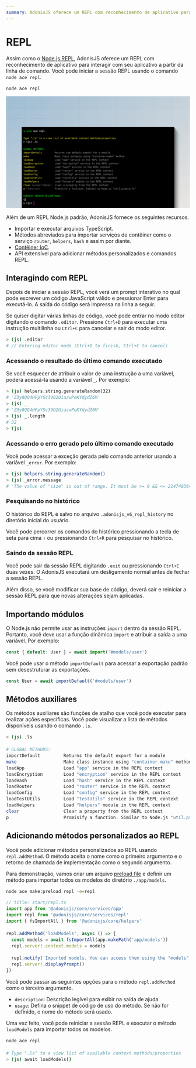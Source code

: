 ```yaml
---
summary: AdonisJS oferece um REPL com reconhecimento de aplicativo para interagir com seu aplicativo a partir da linha de comando.
---
```


# REPL
Assim como o [Node.js REPL](https://nodejs.org/api/repl.html), AdonisJS oferece um REPL com reconhecimento de aplicativo para interagir com seu aplicativo a partir da linha de comando. Você pode iniciar a sessão REPL usando o comando `node ace repl`.

```sh
node ace repl
```

![](../ace/ace_repl.png)

Além de um REPL Node.js padrão, AdonisJS fornece os seguintes recursos.

- Importar e executar arquivos TypeScript.
- Métodos abreviados para importar serviços de contêiner como o serviço `router`, `helpers`, `hash` e assim por diante.
- [Contêiner IoC](../concepts/dependency_injection.md#constructing-a-tree-of-dependencies).
- API extensível para adicionar métodos personalizados e comandos REPL.

## Interagindo com REPL
Depois de iniciar a sessão REPL, você verá um prompt interativo no qual pode escrever um código JavaScript válido e pressionar Enter para executá-lo. A saída do código será impressa na linha a seguir.

Se quiser digitar várias linhas de código, você pode entrar no modo editor digitando o comando `.editor`. Pressione `Ctrl+D` para executar uma instrução multilinha ou `Ctrl+C` para cancelar e sair do modo editor.

```sh
> (js) .editor
# // Entering editor mode (Ctrl+D to finish, Ctrl+C to cancel)
```

### Acessando o resultado do último comando executado
Se você esquecer de atribuir o valor de uma instrução a uma variável, poderá acessá-la usando a variável `_`. Por exemplo:

```sh
> (js) helpers.string.generateRandom(32)
# 'Z3y8QQ4HFpYSc39O2UiazwPeKYdydZ6M'
> (js) _
# 'Z3y8QQ4HFpYSc39O2UiazwPeKYdydZ6M'
> (js) _.length
# 32
> (js)
```

### Acessando o erro gerado pelo último comando executado
Você pode acessar a exceção gerada pelo comando anterior usando a variável `_error`. Por exemplo:

```sh
> (js) helpers.string.generateRandom()
> (js) _error.message
# 'The value of "size" is out of range. It must be >= 0 && <= 2147483647. Received NaN'
```

### Pesquisando no histórico
O histórico do REPL é salvo no arquivo `.adonisjs_v6_repl_history` no diretório inicial do usuário.

Você pode percorrer os comandos do histórico pressionando a tecla de seta para cima `↑` ou pressionando `Ctrl+R` para pesquisar no histórico.

### Saindo da sessão REPL
Você pode sair da sessão REPL digitando `.exit` ou pressionando `Ctrl+C` duas vezes. O AdonisJS executará um desligamento normal antes de fechar a sessão REPL.

Além disso, se você modificar sua base de código, deverá sair e reiniciar a sessão REPL para que novas alterações sejam aplicadas.

## Importando módulos
O Node.js não permite usar as instruções `import` dentro da sessão REPL. Portanto, você deve usar a função dinâmica `import` e atribuir a saída a uma variável. Por exemplo:

```ts
const { default: User } = await import('#models/user')
```

Você pode usar o método `importDefault` para acessar a exportação padrão sem desestruturar as exportações.

```ts
const User = await importDefault('#models/user')
```

## Métodos auxiliares
Os métodos auxiliares são funções de atalho que você pode executar para realizar ações específicas. Você pode visualizar a lista de métodos disponíveis usando o comando `.ls`.

```sh
> (js) .ls

# GLOBAL METHODS:
importDefault         Returns the default export for a module
make                  Make class instance using "container.make" method
loadApp               Load "app" service in the REPL context
loadEncryption        Load "encryption" service in the REPL context
loadHash              Load "hash" service in the REPL context
loadRouter            Load "router" service in the REPL context
loadConfig            Load "config" service in the REPL context
loadTestUtils         Load "testUtils" service in the REPL context
loadHelpers           Load "helpers" module in the REPL context
clear                 Clear a property from the REPL context
p                     Promisify a function. Similar to Node.js "util.promisify"
```

## Adicionando métodos personalizados ao REPL
Você pode adicionar métodos personalizados ao REPL usando `repl.addMethod`. O método aceita o nome como o primeiro argumento e o retorno de chamada de implementação como o segundo argumento.

Para demonstração, vamos criar um arquivo [preload file](../concepts/adonisrc_file.md#preloads) e definir um método para importar todos os modelos do diretório `./app/models`.

```sh
node ace make:preload repl -e=repl
```

```ts
// title: start/repl.ts
import app from '@adonisjs/core/services/app'
import repl from '@adonisjs/core/services/repl'
import { fsImportAll } from '@adonisjs/core/helpers'

repl.addMethod('loadModels', async () => {
  const models = await fsImportAll(app.makePath('app/models'))
  repl.server!.context.models = models

  repl.notify('Imported models. You can access them using the "models" property')
  repl.server!.displayPrompt()
})
```

Você pode passar as seguintes opções para o método `repl.addMethod` como o terceiro argumento.

- `description`: Descrição legível para exibir na saída de ajuda.
- `usage`: Defina o snippet de código de uso do método. Se não for definido, o nome do método será usado.

Uma vez feito, você pode reiniciar a sessão REPL e executar o método `loadModels` para importar todos os modelos.

```sh
node ace repl

# Type ".ls" to a view list of available context methods/properties
> (js) await loadModels()
```

